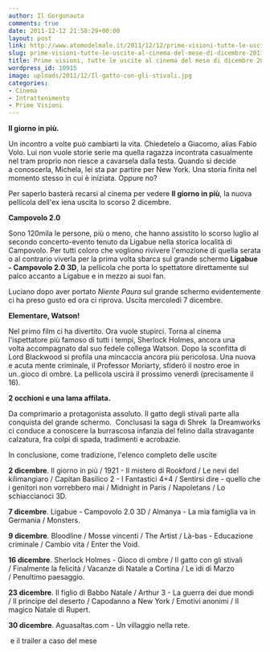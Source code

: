 ```yaml
---
author: Il Gorgonauta
comments: true
date: 2011-12-12 21:58:29+00:00
layout: post
link: http://www.atomodelmale.it/2011/12/12/prime-visioni-tutte-le-uscite-al-cinema-del-mese-di-dicembre-2011/
slug: prime-visioni-tutte-le-uscite-al-cinema-del-mese-di-dicembre-2011
title: Prime visioni, tutte le uscite al cinema del mese di dicembre 2011.
wordpress_id: 10915
image: uploads/2011/12/Il-gatto-con-gli-stivali.jpg
categories:
- Cinema
- Intrattenimento
- Prime Visioni
---
```


**Il giorno in più.**

Un incontro a volte può cambiarti la vita. Chiedetelo a Giacomo, alias Fabio Volo. Lui non vuole storie serie ma quella ragazza incontrata casualmente nel tram proprio non riesce a cavarsela dalla testa. Quando si decide a conoscerla, Michela, lei sta par partire per New York. Una storia finita nel momento stesso in cui è iniziata. Oppure no?

Per saperlo basterà recarsi al cinema per vedere **Il giorno in più**, la nuova pellicola dell'ex iena uscita lo scorso 2 dicembre.

**Campovolo 2.0**

Sono 120mila le persone, più o meno, che hanno assistito lo scorso luglio al secondo concerto-evento tenuto da Ligabue nella storica località di Campovolo. Per tutti coloro che vogliono rivivere l'emozione di quella serata o al contrario viverla per la prima volta sbarca sul grande schermo **Ligabue - Campovolo 2.0 3D**, la pellicola che porta lo spettatore direttamente sul palco accanto a Ligabue e in mezzo ai suoi fan.

Luciano dopo aver portato _Niente Paura_ sul grande schermo evidentemente ci ha preso gusto ed ora ci riprova. Uscita mercoledì 7 dicembre.

**Elementare, Watson!**

Nel primo film ci ha divertito. Ora vuole stupirci. Torna al cinema l'ispettatore più famoso di tutti i tempi, Sherlock Holmes, ancora una volta accompagnato dal suo fedele collega Watson. Dopo la sconfitta di Lord Blackwood si profila una mincaccia ancora più pericolosa. Una nuova e acuta mente criminale, il Professor Moriarty, sfiderò il nostro eroe in un..gioco di ombre. La pellicola uscirà il prossimo venerdì (precisamente il 16).

**2 occhioni e una lama affilata.**

Da comprimario a protagonista assoluto. Il gatto degli stivali parte alla conquista del grande schermo.  Conclusasi la saga di Shrek  la Dreamworks ci conduce a conoscere la burrascosa infanzia del felino dalla stravagante calzatura, fra colpi di spada, tradimenti e acrobazie.

In conclusione, come tradizione, l'elenco completo delle uscite

**2 dicembre**. Il giorno in più / 1921 - Il mistero di Rookford / Le nevi del kilimangiaro / Capitan Basilico 2 - I Fantastici 4+4 / Sentirsi dire - quello che i genitori non vorrebbero mai / Midnight in Paris / Napoletans / Lo schiaccianoci 3D.

**7 dicembre**. Ligabue - Campovolo 2.0 3D / Almanya - La mia famiglia va in Germania / Monsters.

**9 dicembre**. Bloodline / Mosse vincenti / The Artist / Là-bas - Educazione criminale / Cambio vita / Enter the Void.

**16 dicembre**. Sherlock Holmes - Gioco di ombre / Il gatto con gli stivali / Finalmente la felicità / Vacanze di Natale a Cortina / Le idi di Marzo / Penultimo paesaggio.

**23 dicembre**. Il figlio di Babbo Natale / Arthur 3 - La guerra dei due mondi / Il principe del deserto / Capodanno a New York / Emotivi anonimi / Il magico Natale di Rupert.

**30 dicembre**. Aguasaltas.com - Un villaggio nella rete.

 e il trailer a caso del mese

